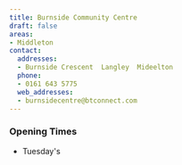 ```yaml
---
title: Burnside Community Centre
draft: false
areas:
- Middleton
contact:
  addresses:
  - Burnside Crescent  Langley  Mideelton
  phone:
  - 0161 643 5775
  web_addresses:
  - burnsidecentre@btconnect.com
---
```


### Opening Times
* Tuesday's

